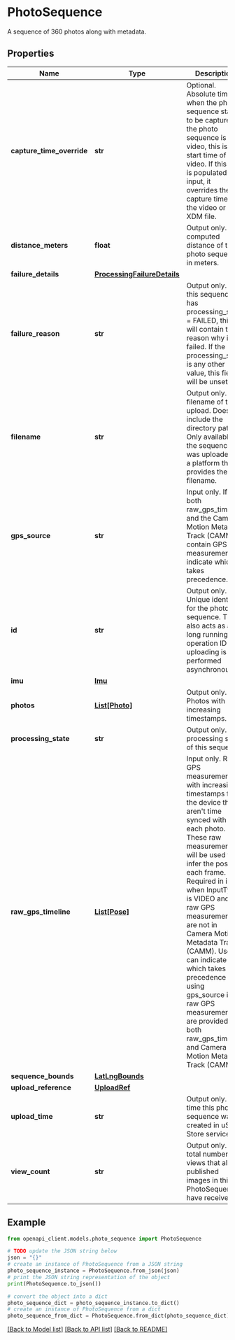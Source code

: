 # PhotoSequence

A sequence of 360 photos along with metadata.

## Properties

Name | Type | Description | Notes
------------ | ------------- | ------------- | -------------
**capture_time_override** | **str** | Optional. Absolute time when the photo sequence starts to be captured. If the photo sequence is a video, this is the start time of the video. If this field is populated in input, it overrides the capture time in the video or XDM file. | [optional] 
**distance_meters** | **float** | Output only. The computed distance of the photo sequence in meters. | [optional] [readonly] 
**failure_details** | [**ProcessingFailureDetails**](ProcessingFailureDetails.md) |  | [optional] 
**failure_reason** | **str** | Output only. If this sequence has processing_state &#x3D; FAILED, this will contain the reason why it failed. If the processing_state is any other value, this field will be unset. | [optional] [readonly] 
**filename** | **str** | Output only. The filename of the upload. Does not include the directory path. Only available if the sequence was uploaded on a platform that provides the filename. | [optional] [readonly] 
**gps_source** | **str** | Input only. If both raw_gps_timeline and the Camera Motion Metadata Track (CAMM) contain GPS measurements, indicate which takes precedence. | [optional] 
**id** | **str** | Output only. Unique identifier for the photo sequence. This also acts as a long running operation ID if uploading is performed asynchronously. | [optional] [readonly] 
**imu** | [**Imu**](Imu.md) |  | [optional] 
**photos** | [**List[Photo]**](Photo.md) | Output only. Photos with increasing timestamps. | [optional] [readonly] 
**processing_state** | **str** | Output only. The processing state of this sequence. | [optional] [readonly] 
**raw_gps_timeline** | [**List[Pose]**](Pose.md) | Input only. Raw GPS measurements with increasing timestamps from the device that aren&#39;t time synced with each photo. These raw measurements will be used to infer the pose of each frame. Required in input when InputType is VIDEO and raw GPS measurements are not in Camera Motion Metadata Track (CAMM). User can indicate which takes precedence using gps_source if raw GPS measurements are provided in both raw_gps_timeline and Camera Motion Metadata Track (CAMM). | [optional] 
**sequence_bounds** | [**LatLngBounds**](LatLngBounds.md) |  | [optional] 
**upload_reference** | [**UploadRef**](UploadRef.md) |  | [optional] 
**upload_time** | **str** | Output only. The time this photo sequence was created in uSV Store service. | [optional] [readonly] 
**view_count** | **str** | Output only. The total number of views that all the published images in this PhotoSequence have received. | [optional] [readonly] 

## Example

```python
from openapi_client.models.photo_sequence import PhotoSequence

# TODO update the JSON string below
json = "{}"
# create an instance of PhotoSequence from a JSON string
photo_sequence_instance = PhotoSequence.from_json(json)
# print the JSON string representation of the object
print(PhotoSequence.to_json())

# convert the object into a dict
photo_sequence_dict = photo_sequence_instance.to_dict()
# create an instance of PhotoSequence from a dict
photo_sequence_from_dict = PhotoSequence.from_dict(photo_sequence_dict)
```
[[Back to Model list]](../README.md#documentation-for-models) [[Back to API list]](../README.md#documentation-for-api-endpoints) [[Back to README]](../README.md)


